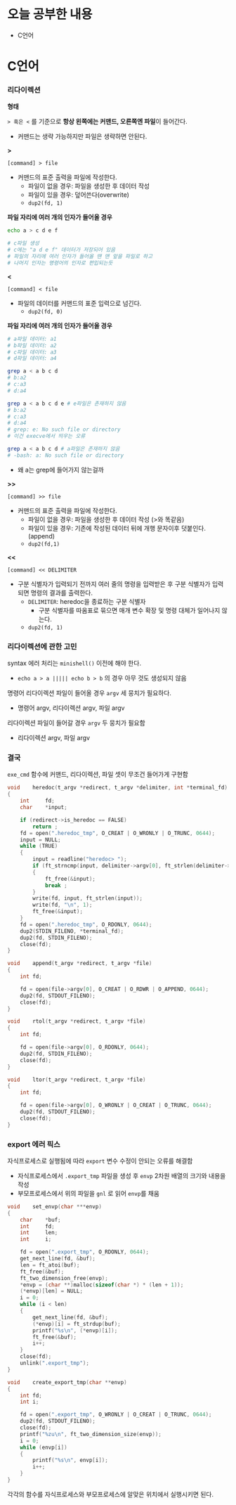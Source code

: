 # 오늘 공부한 내용

- C언어

# C언어

### 리다이렉션

**형태**

`> 혹은 <` 를 기준으로 **항상 왼쪽에는 커맨드, 오른쪽엔 파일**이 들어간다.

- 커맨드는 생략 가능하지만 파일은 생략하면 안된다.

**>**

`[command] > file`

- 커맨드의 표준 출력을 파일에 작성한다.
    - 파일이 없을 경우: 파일을 생성한 후 데이터 작성
    - 파일이 있을 경우: 덮어쓴다(overwrite)
    - `dup2(fd, 1)`

**파일 자리에 여러 개의 인자가 들어올 경우**

```bash
echo a > c d e f

# c파일 생성
# c에는 "a d e f" 데이터가 저장되어 있음
# 파일의 자리에 여러 인자가 들어올 땐 맨 앞을 파일로 하고
# 나머지 인자는 명령어의 인자로 편입되는듯
```

**<**

`[command] < file`

- 파일의 데이터를 커맨드의 표준 입력으로 넘긴다.
    - `dup2(fd, 0)`

**파일 자리에 여러 개의 인자가 들어올 경우**

```bash
# a파일 데이터: a1
# b파일 데이터: a2
# c파일 데이터: a3
# d파일 데이터: a4 

grep a < a b c d
# b:a2
# c:a3
# d:a4

grep a < a b c d e # e파일은 존재하지 않음
# b:a2
# c:a3
# d:a4
# grep: e: No such file or directory
# 이건 execve에서 띄우는 오류

grep a < a b c d # a파일은 존재하지 않음
# -bash: a: No such file or directory
```

- 왜 a는 grep에 들어가지 않는걸까

**>>**

`[command] >> file`

- 커맨드의 표준 출력을 파일에 작성한다.
    - 파일이 없을 경우: 파일을 생성한 후 데이터 작성 (>와 똑같음)
    - 파일이 있을 경우: 기존에 작성된 데이터 뒤에 개행 문자이후 덧붙인다.(append)
    - `dup2(fd,1)`

**<<**

`[command] << DELIMITER`

- 구분 식별자가 입력되기 전까지 여러 줄의 명령을 입력받은 후 구분 식별자가 입력되면 명령의 결과를 출력한다.
    - `DELIMITER`: heredoc을 종료하는 구분 식별자
        - 구분 식별자를 따옴표로 묶으면 매개 변수 확장 및 명령 대체가 일어나지 않는다.
    - `dup2(fd, 1)`
    

### 리다이렉션에 관한 고민

syntax 에러 처리는 `minishell()` 이전에 해야 한다.

- `echo a > a ||||| echo b > b` 의 경우 아무 것도 생성되지 않음

명령어 리다이렉션 파일이 들어올 경우 `argv` 세 뭉치가 필요하다.

- 명령어 argv, 리다이렉션 argv, 파일 argv

리다이렉션 파일이 들어갈 경우 `argv` 두 뭉치가 필요함

- 리다이렉션 argv, 파일 argv

### 결국

`exe_cmd` 함수에 커맨드, 리다이렉션, 파일 셋이 무조건 들어가게 구현함

```c
void	heredoc(t_argv *redirect, t_argv *delimiter, int *terminal_fd) // 시그널 처리를 위해 부모프로세스에서 실행합니다.
{
	int		fd;
	char	*input;

	if (redirect->is_heredoc == FALSE)
		return ;
	fd = open(".heredoc_tmp", O_CREAT | O_WRONLY | O_TRUNC, 0644);
	input = NULL;
	while (TRUE)
	{
		input = readline("heredoc> ");
		if (ft_strncmp(input, delimiter->argv[0], ft_strlen(delimiter->argv[0]) + 1) == 0)
		{
			ft_free(&input);
			break ;
		}
		write(fd, input, ft_strlen(input));
		write(fd, "\n", 1);
		ft_free(&input);
	}
	fd = open(".heredoc_tmp", O_RDONLY, 0644);
	dup2(STDIN_FILENO, *terminal_fd);
	dup2(fd, STDIN_FILENO);
	close(fd);
}

void	append(t_argv *redirect, t_argv *file)
{
	int fd;

	fd = open(file->argv[0], O_CREAT | O_RDWR | O_APPEND, 0644);
	dup2(fd, STDOUT_FILENO);
	close(fd);
}

void	rtol(t_argv *redirect, t_argv *file)
{
	int fd;

	fd = open(file->argv[0], O_RDONLY, 0644);
	dup2(fd, STDIN_FILENO);
	close(fd);
}

void	ltor(t_argv *redirect, t_argv *file)
{
	int fd;

	fd = open(file->argv[0], O_WRONLY | O_CREAT | O_TRUNC, 0644);
	dup2(fd, STDOUT_FILENO);
	close(fd);
}
```

### export 에러 픽스

자식프로세스로 실행됨에 따라 `export` 변수 수정이 안되는 오류를 해결함

- 자식프로세스에서 `.export_tmp` 파일을 생성 후 `envp` 2차원 배열의 크기와 내용을 작성
- 부모프로세스에서 위의 파일을 `gnl` 로 읽어 `envp`를 채움

```c
void	set_envp(char ***envp)
{
	char	*buf;
	int		fd;
	int		len;
	int		i;

	fd = open(".export_tmp", O_RDONLY, 0644);
	get_next_line(fd, &buf);
	len = ft_atoi(buf);
	ft_free(&buf);
	ft_two_dimension_free(envp);
	*envp = (char **)malloc(sizeof(char *) * (len + 1));
	(*envp)[len] = NULL;
	i = 0;
	while (i < len)
	{
		get_next_line(fd, &buf);
		(*envp)[i] = ft_strdup(buf);
		printf("%s\n", (*envp)[i]);
		ft_free(&buf);
		i++;
	}
	close(fd);
	unlink(".export_tmp");
}

void	create_export_tmp(char **envp)
{
	int	fd;
	int	i;

	fd = open(".export_tmp", O_WRONLY | O_CREAT | O_TRUNC, 0644);
	dup2(fd, STDOUT_FILENO);
	close(fd);
	printf("%zu\n", ft_two_dimension_size(envp));
	i = 0;
	while (envp[i])
	{
		printf("%s\n", envp[i]);
		i++;
	}
}
```

각각의 함수를 자식프로세스와 부모프로세스에 알맞은 위치에서 실행시키면 된다.
